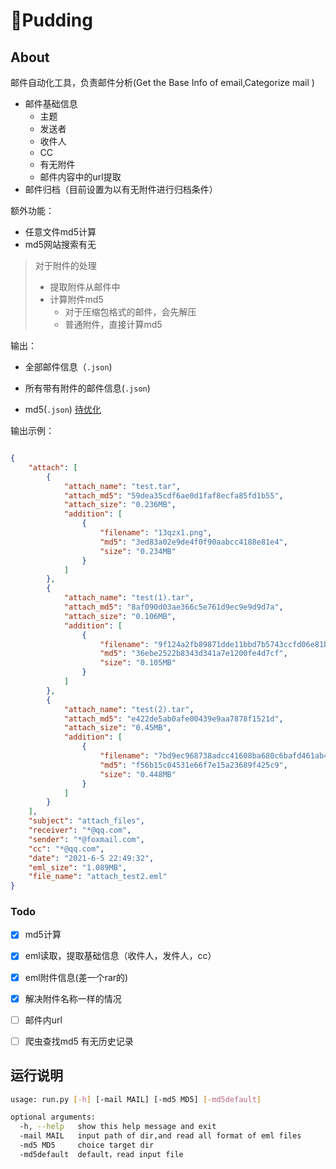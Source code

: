 # 🍮Pudding

## About

邮件自动化工具，负责邮件分析(Get the Base Info of email,Categorize mail )

-   邮件基础信息
    -   主题
    -   发送者
    -   收件人
    -   CC
    -   有无附件
    -   邮件内容中的url提取
-   邮件归档（目前设置为以有无附件进行归档条件）

额外功能：

-   任意文件md5计算
-   md5网站搜索有无



>   对于附件的处理
>
>   -   提取附件从邮件中
>   -   计算附件md5
>       -   对于压缩包格式的邮件，会先解压
>       -   普通附件，直接计算md5

输出：

-   全部邮件信息（`.json`)

-   所有带有附件的邮件信息(`.json`)

-   md5(`.json`) <u>待优化</u>

    

输出示例：

````json

{
    "attach": [
        {
            "attach_name": "test.tar",
            "attach_md5": "59dea35cdf6ae0d1faf8ecfa85fd1b55",
            "attach_size": "0.236MB",
            "addition": [
                {
                    "filename": "13qzx1.png",
                    "md5": "3ed83a02e9de4f0f90aabcc4188e81e4",
                    "size": "0.234MB"
                }
            ]
        },
        {
            "attach_name": "test(1).tar",
            "attach_md5": "8af090d03ae366c5e761d9ec9e9d9d7a",
            "attach_size": "0.106MB",
            "addition": [
                {
                    "filename": "9f124a2fb89871dde11bbd7b5743ccfd06e81b42.jpg",
                    "md5": "36ebe2522b8343d341a7e1200fe4d7cf",
                    "size": "0.105MB"
                }
            ]
        },
        {
            "attach_name": "test(2).tar",
            "attach_md5": "e422de5ab0afe00439e9aa7878f1521d",
            "attach_size": "0.45MB",
            "addition": [
                {
                    "filename": "7bd9ec968738adcc41608ba680c6bafd461ab41172c79-2uao3R.png",
                    "md5": "f56b15c04531e66f7e15a23689f425c9",
                    "size": "0.448MB"
                }
            ]
        }
    ],
    "subject": "attach_files",
    "receiver": "*@qq.com",
    "sender": "*@foxmail.com",
    "cc": "*@qq.com",
    "date": "2021-6-5 22:49:32",
    "eml_size": "1.089MB",
    "file_name": "attach_test2.eml"
}
````



### Todo

-   [x] md5计算

-   [x] eml读取，提取基础信息（收件人，发件人，cc）

-   [x] eml附件信息(差一个rar的)

-   [x] 解决附件名称一样的情况

-   [ ] 邮件内url

-   [ ] 爬虫查找md5 有无历史记录

    

## 运行说明

````bash
usage: run.py [-h] [-mail MAIL] [-md5 MD5] [-md5default]

optional arguments:
  -h, --help   show this help message and exit
  -mail MAIL   input path of dir,and read all format of eml files
  -md5 MD5     choice target dir
  -md5default  default，read input file

````

